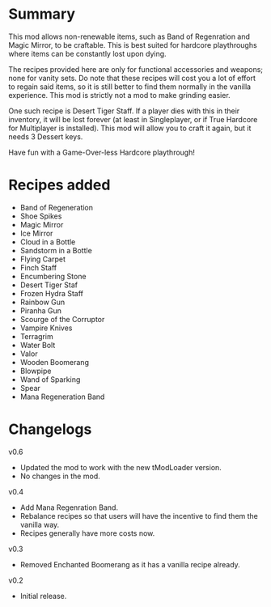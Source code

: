 # Summary

This mod allows non-renewable items, such as Band of Regenration and Magic Mirror, to be craftable. This is best suited for hardcore playthroughs where items can be constantly lost upon dying.

The recipes provided here are only for functional accessories and weapons; none for vanity sets. Do note that these recipes will cost you a lot of effort to regain said items, so it is still better to find them normally in the vanilla experience. This mod is strictly not a mod to make grinding easier.

One such recipe is Desert Tiger Staff. If a player dies with this in their inventory, it will be lost forever (at least in Singleplayer, or if True Hardcore for Multiplayer is installed). This mod will allow you to craft it again, but it needs 3 Dessert keys.

Have fun with a Game-Over-less Hardcore playthrough!

# Recipes added

- Band of Regeneration
- Shoe Spikes
- Magic Mirror
- Ice Mirror
- Cloud in a Bottle
- Sandstorm in a Bottle
- Flying Carpet
- Finch Staff
- Encumbering Stone
- Desert Tiger Staf
- Frozen Hydra Staff
- Rainbow Gun
- Piranha Gun
- Scourge of the Corruptor
- Vampire Knives
- Terragrim
- Water Bolt
- Valor
- Wooden Boomerang
- Blowpipe
- Wand of Sparking
- Spear
- Mana Regeneration Band

# Changelogs

v0.6
- Updated the mod to work with the new tModLoader version.
- No changes in the mod.

v0.4
- Add Mana Regenration Band.
- Rebalance recipes so that users will have the incentive to find them the vanilla way.
- Recipes generally have more costs now.

v0.3
- Removed Enchanted Boomerang as it has a vanilla recipe already.

v0.2
- Initial release.